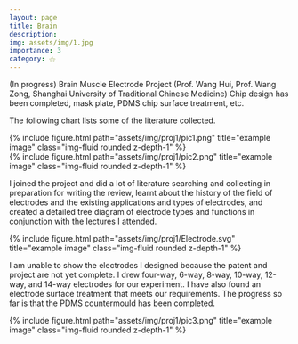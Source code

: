 ```yaml
---
layout: page
title: Brain
description:
img: assets/img/1.jpg
importance: 3
category: ⚝
---
```


(In progress) Brain Muscle Electrode Project (Prof. Wang Hui, Prof. Wang Zong, Shanghai University of Traditional Chinese Medicine) Chip design has been completed, mask plate, PDMS chip surface treatment, etc.

The following chart lists some of the literature collected.
<div class="row">
    <div class="col-sm mt-3 mt-md-0">
        {% include figure.html path="assets/img/proj1/pic1.png" title="example image" class="img-fluid rounded z-depth-1" %}
    </div>
    <div class="col-sm mt-3 mt-md-0">
        {% include figure.html path="assets/img/proj1/pic2.png" title="example image" class="img-fluid rounded z-depth-1" %}
    </div>
</div>
<div class="caption">
</div>

I joined the project and did a lot of literature searching and collecting in preparation for writing the review, learnt about the history of the field of electrodes and the existing applications and types of electrodes, and created a detailed tree diagram of electrode types and functions in conjunction with the lectures I attended.
<div class="row">
    <div class="col-sm mt-3 mt-md-0">
        {% include figure.html path="assets/img/proj1/Electrode.svg" title="example image" class="img-fluid rounded z-depth-1" %}
    </div>
</div>
<div class="caption">
</div>

I am unable to show the electrodes I designed because the patent and project are not yet complete. I drew four-way, 6-way, 8-way, 10-way, 12-way, and 14-way electrodes for our experiment. I have also found an electrode surface treatment that meets our requirements. The progress so far is that the PDMS countermould has been completed.
<div class="row">
    <div class="col-sm mt-3 mt-md-0">
        {% include figure.html path="assets/img/proj1/pic3.png" title="example image" class="img-fluid rounded z-depth-1" %}
    </div>
</div>
<div class="caption">
</div>

